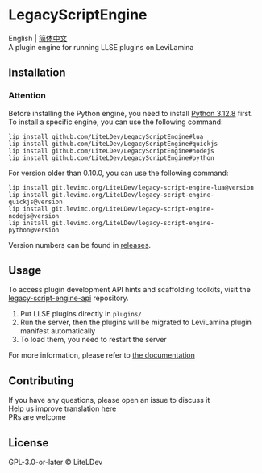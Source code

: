 # LegacyScriptEngine

English | [简体中文](README.zh.md)  
A plugin engine for running LLSE plugins on LeviLamina

## Installation

### Attention

Before installing the Python engine, you need to
install [Python 3.12.8](https://www.python.org/downloads/release/python-3128/) first.  
To install a specific engine, you can use the following command:
```shell
lip install github.com/LiteLDev/LegacyScriptEngine#lua
lip install github.com/LiteLDev/LegacyScriptEngine#quickjs
lip install github.com/LiteLDev/LegacyScriptEngine#nodejs
lip install github.com/LiteLDev/LegacyScriptEngine#python
```
For version older than 0.10.0, you can use the following command:
```shell
lip install git.levimc.org/LiteLDev/legacy-script-engine-lua@version
lip install git.levimc.org/LiteLDev/legacy-script-engine-quickjs@version
lip install git.levimc.org/LiteLDev/legacy-script-engine-nodejs@version
lip install git.levimc.org/LiteLDev/legacy-script-engine-python@version
```
Version numbers can be found in [releases](https://github.com/LiteLDev/LegacyScriptEngine/releases).

## Usage

To access plugin development API hints and scaffolding toolkits, visit the [legacy-script-engine-api](https://github.com/LiteLDev/legacy-script-engine-api) repository.

1. Put LLSE plugins directly in `plugins/`
2. Run the server, then the plugins will be migrated to LeviLamina plugin manifest automatically
3. To load them, you need to restart the server

For more information, please refer to [the documentation](https://lse.levimc.org)

## Contributing

If you have any questions, please open an issue to discuss it  
Help us improve translation [here](https://crowdin.com/project/legacyscriptengine)  
PRs are welcome

## License

GPL-3.0-or-later © LiteLDev
